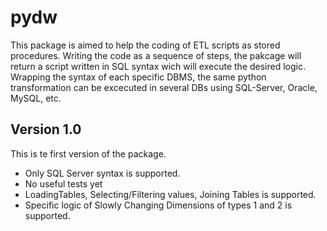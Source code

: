 # pydw

This package is aimed to help the coding of ETL scripts as stored procedures. Writing the code as a sequence of steps, the pakcage will return a script written in SQL syntax wich will execute the desired logic.
Wrapping the syntax of each specific DBMS, the same python transformation can be excecuted in several DBs using SQL-Server, Oracle, MySQL, etc.

## Version 1.0
This is te first version of the package. 
* Only SQL Server syntax is supported. 
* No useful tests yet
* LoadingTables, Selecting/Filtering values, Joining Tables is supported.
* Specific logic of Slowly Changing Dimensions of types 1 and 2 is supported.
